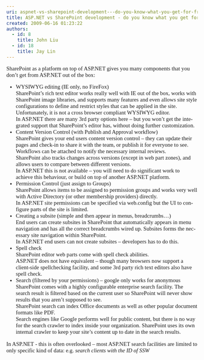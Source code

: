```yaml
---
uri: aspnet-vs-sharepoint-development---do-you-know-what-you-get-for-free-out-of-the-box
title: ASP.NET vs SharePoint development - do you know what you get for free out of the box?
created: 2009-06-16 01:23:22
authors:
  - id: 8
    title: John Liu
  - id: 18
    title: Jay Lin
---
```





<span class='intro'> 
  <span style="font-family&#58;'calibri', 'sans-serif';font-size&#58;11pt;" lang="EN-US">SharePoint as a platform on top of ASP.NET gives you many components that you don’t get from ASP.NET out of the box&#58;</span> 
 </span>


  <span style="font-family&#58;'calibri', 'sans-serif';font-size&#58;11pt;" lang="EN-US">
    <span style="font-family&#58;'calibri', 'sans-serif';font-size&#58;11pt;" lang="EN-US">
      <br>
<ul>
    <li>WYSIWYG editing (IE only, no FireFox)<br>
    SharePoint’s rich text editor works really well with IE out of the box, works with SharePoint image libraries, and supports many features and even allows site style configurations to define and restrict styles that can be applied in the site. Unfortunately, it is not a cross browser compliant WYSIWYG editor.<br>
    In ASP.NET there are many 3rd party options here – but you won’t get the integrated support that SharePoint’s editor has, without doing further customization. </li>
    <li>Content Version Control (with Publish and Approval workflow)<br>
    SharePoint gives your end users content version control – they can update their pages and check-in to share it with the team, or publish it for everyone to see. Workflows can be attached to notify the necessary internal reviews.<br>
    SharePoint also tracks changes across versions (except in web part zones), and allows users to compare between different versions.<br>
    In ASP.NET this is not available – you will need to do significant work to achieve this behaviour, or build on top of another ASP.NET platform. </li>
    <li>Permission Control (just assign to Groups)<br>
    SharePoint allows items to be assigned to permission groups and works very well with Active Directory (or other membership providers) directly.<br>
    In ASP.NET site permissions can be specified via web.config but the UI to configure parts of the site is limited. </li>
    <li>Creating a subsite (simple and then appear in menus, breadcrumbs…)<br>
    End users can create subsites in SharePoint that automatically appears in menu navigation and has all the correct breadcrumbs wired up. Subsites forms the necessary site navigation within SharePoint.<br>
    In ASP.NET end users can not create subsites – developers has to do this. </li>
    <li>Spell check<br>
    SharePoint editor web parts come with spell check abilities.<br>
    ASP.NET does not have equivalent – though many browsers now support a client-side spellchecking facility, and some 3rd party rich text editors also have spell check. </li>
    <li>Search (filtered by your permissions) – google only works for anonymous<br>
    SharePoint comes with a highly configurable enterprise search facility. The search result is filtered based on the current user so SharePoint will never show results that you aren’t supposed to see.<br>
    SharePoint search can index Office documents as well as other popular document formats like PDF.<br>
    Search engines like Google performs well for public content, but there is no way for the search crawler to index inside your organization. SharePoint uses its own internal crawler to keep your site’s content up to date in the search results. </li>
</ul>
In ASP.NET&#160;- this is often overlooked – most ASP.NET search facilities are limited to only specific kind of data&#58; e.g. <i>search clients with the ID of SSW</i></span> <br>
</span>



